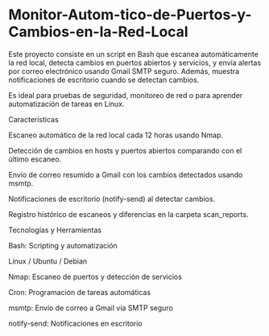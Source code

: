 # Monitor-Autom-tico-de-Puertos-y-Cambios-en-la-Red-Local

Este proyecto consiste en un script en Bash que escanea automáticamente la red local, detecta cambios en puertos abiertos y servicios, y envía alertas por correo electrónico usando Gmail SMTP seguro. Además, muestra notificaciones de escritorio cuando se detectan cambios.

Es ideal para pruebas de seguridad, monitoreo de red o para aprender automatización de tareas en Linux.

Características

Escaneo automático de la red local cada 12 horas usando Nmap.

Detección de cambios en hosts y puertos abiertos comparando con el último escaneo.

Envío de correo resumido a Gmail con los cambios detectados usando msmtp.

Notificaciones de escritorio (notify-send) al detectar cambios.

Registro histórico de escaneos y diferencias en la carpeta scan_reports.

Tecnologías y Herramientas

Bash: Scripting y automatización

Linux / Ubuntu / Debian

Nmap: Escaneo de puertos y detección de servicios

Cron: Programación de tareas automáticas

msmtp: Envío de correo a Gmail vía SMTP seguro

notify-send: Notificaciones en escritorio
